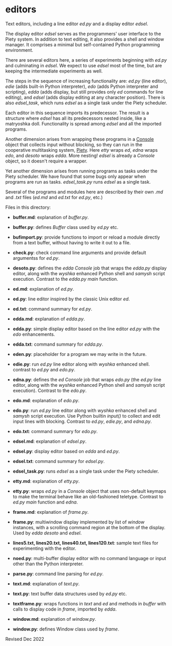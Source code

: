 
editors
=======

Text editors, including a line editor *ed.py* and a display editor *edsel*.

The display editor *edsel* serves as the programmers' user interface to the 
Piety system.   In addition to text editing, it also provides a shell and 
window manager.   It comprises a minimal but self-contained Python 
programming environment.

There are several editors here, a series of experiments beginning with *ed.py*
and culminating in *edsel*.  We expect to use *edsel* most of the time, but are
keeping the intermediate experiments as well.

The steps in the sequence of increasing functionality are: *ed.py*
(line editor), *edie* (adds built-in Python interpreter), *edo* (adds
Python interpreter and scripting), *edda* (adds display, but still
provides only *ed* commands for line editing), and *edsel* (adds display
editing at any character position).  There is also *edsel_task*, which 
runs *edsel* as a single task under the Piety scheduler.

Each editor in this sequence imports its predecessor.  The result is a
structure where *edsel* has all its predecessors nested inside, like a
matryoshka doll.  Functionality is spread among *edsel* and all the
imported programs.

Another dimension arises from wrapping these programs in a
[Console](../console/README.md) object that collects input without
blocking, so they can run in the cooperative multitasking system,
[Piety](../piety/README.md).  Here *etty* wraps *ed*, *edna* wraps *edo*,
and *desoto* wraps *edda*.  More nesting!  *edsel* is already a *Console*
object, so it doesn't require a wrapper.  

Yet another dimension arises from running programs as tasks under
the Piety scheduler.  We have found that some bugs only appear when
programs are run as tasks.  *edsel_task.py* runs *edsel* as a single task.

Several of the programs and modules here are described by
their own *.md* and *.txt* files (*ed.md* and *ed.txt* for *ed.py*, etc.)

Files in this directory:

- **buffer.md**: explanation of *buffer.py*.

- **buffer.py**: defines *Buffer* class used by *ed.py* etc.

- **bufimport.py**: provide functions to import or reload a module
  directly from a text buffer, without having to write it out to a file.

- **check.py**: check command line arguments and provide default
    argumentss for *ed.py*.

- **desoto.py**: defines the *edda* *Console* job that wraps the *edda.py*
  display editor, along with the *wyshka* enhanced Python shell and
  *samysh* script execution.  Contrast to the *edda.py* *main* function.

- **ed.md**: explanation of *ed.py*.

- **ed.py**: line editor inspired by the classic Unix editor *ed*.

- **ed.txt**: command summary for *ed.py*.

- **edda.md**: explanation of *edda.py*.

- **edda.py**: simple display editor based on the line editor *ed.py*
  with the *edo* enhancements.

- **edda.txt**: command summary for *edda.py*.

- **eden.py**: placeholder for a program we may write in the future.

- **edie.py**: run *ed.py* line editor along with *wyshka* enhanced shell.
  contrast to *ed.py* and *edo.py*.

- **edna.py**: defines the *ed* *Console* job that wraps *edo.py* (the *ed.py*
  line editor, along with the *wyshka* enhanced Python shell and
  *samysh* script execution).  Contrast to the *edo.py*.

- **edo.md**: explanation of *edo.py*.

- **edo.py**: run *ed.py* line editor along with *wyshka* enhanced
  shell and *samysh* script execution.  Use Python builtin *input()*
  to collect and edit input lines with blocking.  Contrast to *ed.py*,
  *edie.py*, and *edna.py*.

- **edo.txt**: command summary for *edo.py*.

- **edsel.md**: explanation of *edsel.py*.

- **edsel.py**: display editor based on *edda* and *ed.py*.

- **edsel.txt**: command summary for *edsel.py*.

- **edsel_task.py**: runs *edsel* as a single task under the Piety scheduler.

- **etty.md**: explanation of *etty.py*.

- **etty.py**: wraps *ed.py* in a *Console* object
  that uses non-default keymaps to make the terminal behave
  like an old-fashioned teletype. Contrast to *ed.py*
  *main* function and *edna*.

- **frame.md**: explanation of *frame.py*.

- **frame.py**: multiwindow display implemented by list of *window*
   instances, with a scrolling command region at the bottom of the
   display.  Used by *edda* *desoto* and *edsel*.

- **lines5.txt, lines20.txt, lines40.txt, lines120.txt**: sample text
    files for experimenting with the editor.

- **noed.py**: multi-buffer display editor with no command language or input 
  other than the Python interpreter. 

- **parse.py**: command line parsing for *ed.py*.

- **text.md**: explanation of *text.py*.

- **text.py**: text buffer data structures used by *ed.py* etc.

- **textframe.py**: wraps functions in *text* and *ed* and methods in *buffer*
  with calls to display code in *frame*, imported by *edda*.

- **window.md**: explanation of *window.py*.

- **window.py**: defines Window class used by *frame*.

Revised Dec 2022

